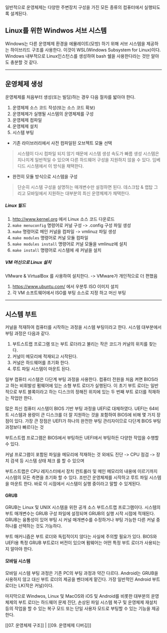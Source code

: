 

일반적으로 운영체제는 다양한 주변장치 구성을 가진 모든 종류의 컴퓨터에서 실행되도록 설계된다.

## Linux를 위한 Windwos 서브 시스템

Windows는 다른 운영체제 환경을 에뮬레이트(모방) 하기 위해 서브 시스템을 제공하는 하이브리드 구조를 사용한다. 이것이 WSL(Windows Subsystem for Linux)이다.
Windows 내부적으로 Linux인스턴스를 생성하여 bash 쉘을 사용한다라는 것만 알아도 충분할 것 같다.

---
## 운영체제 생성

운영체제를 처음부터 생성(또는 빌딩)하는 경우 다음 절차를 밟아야 한다.
1. 운영체제 소스 코드 작성(또는 소스 코드 확보)
2. 운영체제가 실행될 시스템의 운영체제를 구성
3. 운영체제 컴파일
4. 운영체제 설치
5. 시스템 부팅

-  기존 라이브러리에서 사전 컴파일된 오브젝트 모듈 선택
>시스템이 다시 컴파일 되지 않기 때문에 시스템 생성 속도가 빠름
>생성 시스템은 지나치게 일반적일 수 있으며 다른 하드웨어 구성을 지원하지 않을 수 있다.
>임베디드 시스템에서 이 방식을 채택한다.

- 완전히 모듈 방식으로 시스템을 구성
>단순히 시스템 구성을 설명하는 매개변수만 설정하면 된다.
>데스크탑 & 랩탑 그리고 모바일에서 지원하는 대부분의 최신 운영체제가 채택한다.

##### Linux 빌드
1. http://www.kernel.org 에서 Linux 소스 코드 다운로드
2. `make menuconfig` 명령어로 커널 구성 -> .config 구성 파일 생성
3. `make` 명령어로 메인 커널을 컴파일 -> vmlinuz 파일 생성
4. `make modules` 명령어로 커널 모듈 컴파일
5. `make modules install` 명령어로 커널 모듈을 vmlinuz에 설치
6. `make install` 명령어로 시스템에 새 커널을 설치

##### VM 머신으로 Linux  설치

VMware & VirtualBox 를 사용하여 설치한다. -> VMware가 개인적으로 더 편했음

1. https://www.ubuntu.com/ 에서 우분투 ISO 이미지 설치
2. 각 VM 소프트웨어에서 ISO를 부팅 소스로 지정 하고 머신 부팅

---
## 시스템 부트

커널을 적재하여 컴퓨터를 시작하는 과정을 시스템 부팅이라고 한다.
시스템 대부분에서 부팅 과정은 다음과 같다.

1. 부트스트랩 프로그램 또는 부트 로더라고 불리는 작은 코드가 커널의 위치를 찾는다.
2. 커널이 메모리에 적재되고 시작된다.
3. 커널은 하드웨어를 초기화 한다.
4. 루트 파일 시스템이 마운트 된다.

일부 컴퓨터 시스템은 다단계 부팅 과정을 사용한다. 컴퓨터 전원을 처음 켜면 BIOS라고 하는 비휘발성 펌웨어에 있는 소형 부트 로더가 실행된다. 이 초기 부트 로더는 일반적으로 부트 블록이라고 하는 디스크의 정해진 위치에 있는 두 번째 부트 로더를 적재하는 작업만 한다.

많은 최신 컴퓨터 시스템이 BIOS 기반 부팅 과정을 UEFI로 대체하였다.
UEFI는 64비트 시스템과 용량이 큰 디스크를 더 잘 지원하는 것을 포함하여 BIOS에 비해 몇 가지 장점이 있다.
가장 큰 장점은 UEFI가 하나의 완전한 부팅 관리자이므로 다단계 BIOS 부팅 과정보다 빠르다는 것

부트스트랩 프로그램은 BIOS에서 부팅하든 UEFI에서 부팅하든 다양한 작업을 수행할 수 있다.

커널 프로그램이 포함된 파일을 메모리에 적재하는 것 외에도
진단 -> CPU 점검 -> 장치 검색 등 시스템 상태 체크 를 할 수 있으며

부트스트랩은 CPU 레지스터에서 장치 컨트롤러 및 메인 메모리의 내용에 이르기까지 시스템의 모든 측면을 초기화 할 수 있다.
조만간 운영체제를 시작하고 루트 파일 시스템을 마운트 한다.
바로 이 시점에서 시스템이 실행 중이라고 말할 수 있게된다.

#### GRUB
GRUB는 Linux 및 UNIX 시스템을 위한 공개 소스 부트스트랩 프로그램이다.
시스템의 부트 매개변수는 GRUB 구성 파일에 설정되며 GRUB의 실행 시작 시점에 적재된다.
GRUB는 융통성이 있어 부팅 시 커널 매개변수를 수정하거나 부팅 가능한 다른 커널 중 하나를 선택하는 것도 가능하다.

부트 매커니즘은 부트 로더와 독립적이지 않다는 사실에 주의할 필요가 있다.
BIOS와 UEFI용 특정 GRUB 부트로더 버전이 있으며 펌웨어는 어떤 특정 부트 로더가 사용되는지 알아야 한다.

#### 모바일 시스템
모바일 시스템 부팅 과정은 기존 PC의 부팅 과정과 약간 다르다.
Android는 GRUB을 사용하지 않고 대신 부트 로더의 제공을 벤더에게 맡긴다. 가장 일반적인 Android 부트 로더는 LK(작은 커널)이다.

마지막으로 Windwos, Linux 및 MacOS와 iOS 및 Android를 비롯한 대부분의 운영체제의 부트 로더는 하드웨어 문제 진단, 손상된 파일 시스템 복구 및 운영체제 재설치 등의 작업을 할 수 있는 복구 모드 또는 단일 사용자 모드로 부팅할 수 있는 기능을 제공한다.


[[07. 운영체제 구조]]  | [[09. 운영체제 디버깅]]
